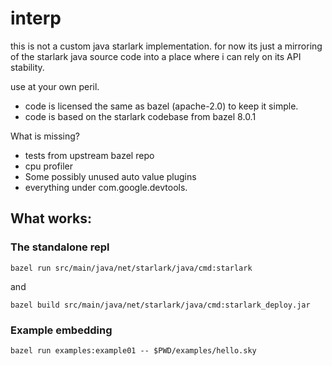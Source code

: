# interp

this is not a custom java starlark implementation. for now its just a mirroring of
the starlark java source code into a place where i can rely on its API stability.

use at your own peril.

 * code is licensed the same as bazel (apache-2.0) to keep it simple.
 * code is based on the starlark codebase from bazel 8.0.1

What is missing?

 * tests from upstream bazel repo
 * cpu profiler
 * Some possibly unused auto value plugins
 * everything under com.google.devtools.

## What works:

### The standalone repl

`bazel run src/main/java/net/starlark/java/cmd:starlark`

and

`bazel build src/main/java/net/starlark/java/cmd:starlark_deploy.jar`

### Example embedding

`bazel run examples:example01 -- $PWD/examples/hello.sky`
